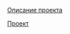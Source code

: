 [Описание проекта](https://praktikum.notion.site/7-92d71f38733d45af9b67baa7713f98f8)

[Проект](https://public.tableau.com/app/profile/sergei.prokudin/viz/Project_conf1/sheet17_1)
